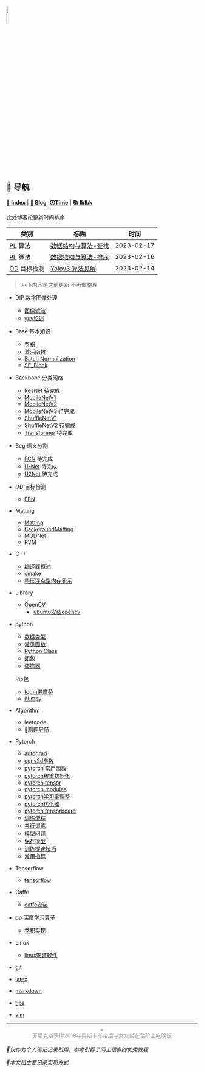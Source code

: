 <head><style type="text/css">h1:first-child {display:none;}</style><link rel="shortcut icon" type="image/x-icon" href="../cola.ico?"></head>

<img src="https://cdn.jsdelivr.net/npm/lblbk-picgo@latest/work/20201224164001.png" width="11%" height="11%" >

## 📡 导航

**[🔬 Index](/)** \| **[🔎 Blog](/blog)** \|**[🕙Time](/blog/readme_tm)** \| **[📚 lblbk](/lblbk)**

此处博客按更新时间排序

| 类别             | 标题                                           | 时间       |
| ---------------- | ---------------------------------------------- | ---------- |
| [PL](#) 算法     | [数据结构与算法-查找](/blog/pl/algorithm/find) | 2023-02-17 |
| [PL](#) 算法     | [数据结构与算法-排序](/blog/pl/algorithm/sort) | 2023-02-16 |
| [OD](#) 目标检测 | [Yolov3 算法见解](/blog/paper/od/yolov3)       | 2023-02-14 |

> 以下内容是之前更新 不再做整理

- DIP 数字图像处理
  - [图像滤波](/blog/cv/dip/img_filter_classification)
  - [yuv论述](/blog/cv/dip/yuv)

- Base 基本知识
  - [卷积](/blog/paper/base/convolution)
  - [激活函数](/blog/paper/base/activation)
  - [Batch Normalization](/blog/paper/base/batchnormalization)
  - [SE_Block](/blog/paper/base/se_block)

- Backbone 分类网络
  - [ResNet](/blog/paper/backbone/resnet) 待完成
  - [MobileNetV1](/blog/paper/backbone/mobilenetv1)
  - [MobileNetV2](/blog/paper/backbone/mobilenetv2)
  - [MobileNetV3](/blog/paper/backbone/mobilenetv3) 待完成
  - [ShuffleNetV1](/blog/paper/backbone/shufflenetv1)
  - [ShuffleNetV2](/blog/paper/backbone/shufflenetv2) 待完成
  - [Transformer](#) 待完成

- Seg 语义分割
  - [FCN](/blog/paper/seg/fcn) 待完成
  - [U-Net](/blog/paper/seg/unet) 待完成
  - [U2Net](/blog/paper/seg/u2net) 待完成

- OD 目标检测
  - [FPN](/blog/paper/od/fpn)

- Matting
  - [Matting](/blog/paper/matting/matting)
  - [BackgroundMatting](/blog/paper/matting/backgroundmatting)
  - [MODNet](/blog/paper/matting/modnet)
  - [RVM](/blog/paper/matting/RVM)

- C++
  - [编译器概述](/blog/pl/cpp/compiler)
  - [cmake](/blog/pl/cpp/cmake)
  - [整形浮点型内存表示](/blog/pl/cpp/mem)
  
- Library
  - OpenCV
    - [ubuntu安装opencv](/blog/library/opencv/ubuntu_install)
  
- python
  - [数据类型](/blog/pl/python/data_structures)
  - [常见函数](/blog/pl/python/function)
  - [Python Class](/blog/pl/python/class)
  - [闭包](/blog/pl/python/closure)
  - [装饰器](/blog/pl/python/decorator)

  Pip包
  - [tqdm进度条](/blog/python/pip/tqdm)
  - [numpy](/blog/python/pip/numpy)
  
- Algorithm
	- leetcode
  	- [🧭刷题导航](/blog/pl/algorithm/guide)

- Pytorch
  - [autograd](/blog/dl/pytorch/autograd)
  - [conv2d参数](/blog/dl/pytorch/convolution)
  - [pytorch 常用函数](/blog/dl/pytorch/pytorch_function)
  - [pytorch权重初始化](/blog/dl/pytorch/torch_init)
  - [pytorch tensor](#)
  - [pytorch modules](/blog/dl/pytorch/pytorch_modules)
  - [pytorch学习率调整](/blog/dl/pytorch/lr_scheduler)
  - [pytorch优化器](/blog/dl/pytorch/optimizer)
  - [pytorch tensorboard](/blog/dl/pytorch/pytorch_tensorboard)
  - [训练流程](/blog/dl/pytorch/train)
  - [并行训练](/blog/dl/pytorch/parallelism)
  - [模型问题](/blog/dl/pytorch/train_model)
  - [保存模型](/blog/dl/pytorch/save)
  - [训练提速技巧](/blog/dl/pytorch/train_trick)
  - [常用指标](/blog/dl/pytorch/evaluation)

- Tensorflow
  - [tensorflow](/blog/dl/tensorflow/tensorflow)

- Caffe
  - [caffe安装](/blog/dl/caffe/install)

- op 深度学习算子
  - [卷积实现](/blog/dl/op/conv)

- Linux
  - [linux安装软件](/blog/os/linux/linux_install)

- [git](/blog/tools/git)
- [latex](/blog/tools/latex)
- [markdown](/blog/tools/md)
- [tips](/blog/tools/tips)
- [vim](/blog/tools/vim)

***

<center>
    <img style="border-radius: 0.3125em;
    box-shadow: 0 2px 4px 0 rgba(34,36,38,.12),0 2px 10px 0 rgba(34,36,38,.08);zoom: 35%;" 
    src="https://cdn.jsdelivr.net/npm/lblbk-picgo@latest/img/default1.jpg">
    <br>
    <div style="color:orange; border-bottom: 1px solid #d9d9d9;
    display: inline-block;
    color: #999;
    padding: 2px;">菲尼克斯获得2019年奥斯卡影帝后与女友坐在台阶上吃晚饭</div>
</center>

*🎉仅作为个人笔记记录所用，参考引荐了网上很多的优秀教程*

*🎉本文档主要记录实现方式*